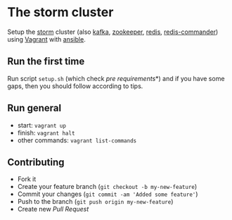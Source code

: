 The storm cluster
=====================
Setup the  [storm] cluster (also [kafka], [zookeeper], [redis], [redis-commander]) using [Vagrant] with [ansible].

## Run the first time
Run script `setup.sh` (which check *pre requirements**) and if you have some gaps, then you should follow according to tips.

## Run general
* start: `vagrant up`
* finish: `vagrant halt`
* other commands: `vagrant list-commands`

## Contributing
* Fork it
* Create your feature branch (`git checkout -b my-new-feature`)
* Commit your changes (`git commit -am 'Added some feature'`)
* Push to the branch (`git push origin my-new-feature`)
* Create new *Pull Request*

[storm]:https://storm.incubator.apache.org/
[kafka]:http://kafka.apache.org/
[zookeeper]:http://zookeeper.apache.org/
[Vagrant]:http://www.vagrantup.com/
[ansible]:http://www.ansible.com/
[redis]:http://redis.io/
[redis-commander]:https://github.com/joeferner/redis-commander

